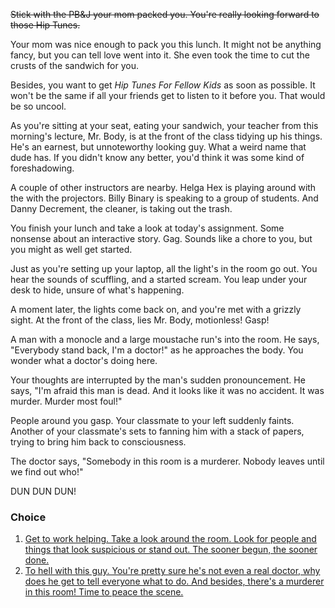 ~~Stick with the PB&J your mom packed you. You're really looking forward to those Hip Tunes.~~

Your mom was nice enough to pack you this lunch. It might not be anything fancy, but you can tell love went into it. She even took the time to cut the crusts of the sandwich for you.

Besides, you want to get *Hip Tunes For Fellow Kids* as soon as possible. It won't be the same if all your friends get to listen to it before you. That would be so uncool.

As you're sitting at your seat, eating your sandwich, your teacher from this morning's lecture, Mr. Body, is at the front of the class tidying up his things. He's an earnest, but unnoteworthy looking guy. What a weird name that dude has. If you didn't know any better, you'd think it was some kind of foreshadowing.

A couple of other instructors are nearby. Helga Hex is playing around with the with the projectors. Billy Binary is speaking to a group of students. And Danny Decrement, the cleaner, is taking out the trash.

You finish your lunch and take a look at today's assignment. Some nonsense about an interactive story. Gag. Sounds like a chore to you, but you might as well get started.

Just as you're setting up your laptop, all the light's in the room go out. You hear the sounds of scuffling, and a started scream. You leap under your desk to hide, unsure of what's happening.

A moment later, the lights come back on, and you're met with a grizzly sight. At the front of the class, lies Mr. Body, motionless! Gasp!

A man with a monocle and a large moustache run's into the room. He says, "Everybody stand back, I'm a doctor!" as he approaches the body. You wonder what a doctor's doing here.

Your thoughts are interrupted by the man's sudden pronouncement. He says, "I'm afraid this man is dead. And it looks like it was no accident. It was murder. Murder most foul!"

People around you gasp. Your classmate to your left suddenly faints. Another of your classmate's sets to fanning him with a stack of papers, trying to bring him back to consciousness.

The doctor says, "Somebody in this room is a murderer. Nobody leaves until we find out who!"

DUN DUN DUN!

### Choice

1. [Get to work helping. Take a look around the room. Look for people and things that look suspicious or stand out. The sooner begun, the sooner done.](2a.md)
1. [To hell with this guy. You're pretty sure he's not even a real doctor, why does he get to tell everyone what to do. And besides, there's a murderer in this room! Time to peace the scene.](2b.md)
